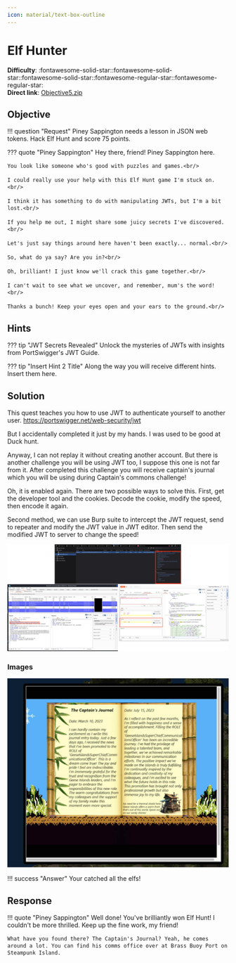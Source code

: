 ```yaml
---
icon: material/text-box-outline
---
```


# Elf Hunter

**Difficulty**: :fontawesome-solid-star::fontawesome-solid-star::fontawesome-solid-star::fontawesome-regular-star::fontawesome-regular-star:<br/>
**Direct link**: [Objective5.zip](https://.../)

## Objective

!!! question "Request"
    Piney Sappington needs a lesson in JSON web tokens. Hack Elf Hunt and score 75 points.

??? quote "Piney Sappington"
    Hey there, friend! Piney Sappington here.<br/>

    You look like someone who's good with puzzles and games.<br/>

    I could really use your help with this Elf Hunt game I'm stuck on.<br/>

    I think it has something to do with manipulating JWTs, but I'm a bit lost.<br/>

    If you help me out, I might share some juicy secrets I've discovered.<br/>

    Let's just say things around here haven't been exactly... normal.<br/>

    So, what do ya say? Are you in?<br/>

    Oh, brilliant! I just know we'll crack this game together.<br/>

    I can't wait to see what we uncover, and remember, mum's the word!<br/>

    Thanks a bunch! Keep your eyes open and your ears to the ground.<br/>


## Hints

??? tip "JWT Secrets Revealed"
    Unlock the mysteries of JWTs with insights from PortSwigger's JWT Guide.

??? tip "Insert Hint 2 Title"
    Along the way you will receive different hints. Insert them here.

## Solution

This quest teaches you how to use JWT to authenticate yourself to another user. 
https://portswigger.net/web-security/jwt

But I accidentally completed it just by my hands. I was used to be good at Duck hunt. 

Anyway, I can not replay it without creating another account. But there is another challenge you will be using JWT too, I suppose this one is not far from it. 
After completed this challenge you will receive captain's journal which you will be using during Captain's commons challenge! 

Oh, it is enabled again. There are two possible ways to solve this. First, get the developer tool and the cookies. Decode the
cookie, modify the speed, then encode it again. 

Second method, we can use Burp suite to intercept the JWT request, send to repeater and modify the JWT value in JWT editor. Then send the modified JWT to server to change the speed!  

![Methods](../img/objectives/o13/elf.png)

### Images

![Result](../img/objectives/o13/duck.png)

!!! success "Answer"
    Your catched all the elfs! 

## Response

!!! quote "Piney Sappington"
    Well done! You've brilliantly won Elf Hunt! I couldn't be more thrilled. Keep up the fine work, my friend!

    What have you found there? The Captain's Journal? Yeah, he comes around a lot. You can find his comms office over at Brass Buoy Port on Steampunk Island.
